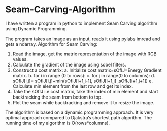 Seam-Carving-Algorithm
======================
I have written a program in python to implement Seam Carving algorithm using Dynamic Programming.

The program takes an image as an input, reads it using pylabs imread and gets a ndarray.
Algorithm for Seam Carving:
1.	Read the image, get the matrix representation of the image with RGB values.
2.	Calculate the gradient of the image using sobel filters.
3.	Construct a cost matrix:
a.	Initialize cost matrix=sOfIJ=Energy Gradient matrix.
b.	for i in range (0 to rows):
c.	           for j in range(0 to columns):
d.	                sOfIJ[i,j]= sOfIJ[i,j]+min(sOfIJ[i+1,j-1], sOfIJ[i+1,j] ,sOfIJ[i+1,j+1])
e.	Calculate min element from the last row and get its index.
4.	Take the sOfIJ i.e cost matrix, take the index of min element and start backtracking the seam from bottom to top.
5.	Plot the seam while backtracking and remove it to resize the image.
	
The algorithm is based on a dynamic programming approach. It is very optimal approach compared to Djakstra’s shortest path algorithm.
The running time of my algorithm is O(rows*columns).
